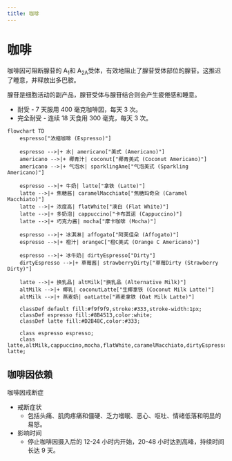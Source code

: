 ```yaml
---
title: 咖啡
---
```


# 咖啡

咖啡因可阻断腺苷的 A<sub>1</sub>和 A<sub>2A</sub>受体，有效地阻止了腺苷受体部位的腺苷。这推迟了睡意，并释放出多巴胺。

腺苷是细胞活动的副产品，腺苷受体与腺苷结合则会产生疲倦感和睡意。

- 耐受 - 7 天服用 400 毫克咖啡因，每天 3 次。
- 完全耐受 - 连续 18 天食用 300 毫克，每天 3 次。

```mermaid
flowchart TD
    espresso["浓缩咖啡 (Espresso)"]

    espresso -->|+ 水| americano["美式 (Americano)"]
    americano -->|+ 椰青汁| coconut["椰青美式 (Coconut Americano)"]
    americano -->|+ 气泡水| sparklingAme["气泡美式 (Sparkling Americano)"]

    espresso -->|+ 牛奶| latte["拿铁 (Latte)"]
    latte -->|+ 焦糖酱| caramelMacchiato["焦糖玛奇朵 (Caramel Macchiato)"]
    latte -->|+ 浓度高| flatWhite["澳白 (Flat White)"]
    latte -->|+ 多奶泡| cappuccino["卡布其诺 (Cappuccino)"]
    latte -->|+ 巧克力酱| mocha["摩卡咖啡 (Mocha)"]

    espresso -->|+ 冰淇淋| affogato["阿芙佳朵 (Affogato)"]
    espresso -->|+ 橙汁| orangeC["橙C美式 (Orange C Americano)"]

    espresso -->|+ 冰牛奶| dirtyEspresso["Dirty"]
    dirtyEspresso -->|+ 草莓酱| strawberryDirty["草莓Dirty (Strawberry Dirty)"]

    latte -->|+ 换乳品| altMilk["换乳品 (Alternative Milk)"]
    altMilk -->|+ 椰乳| coconutLatte["生椰拿铁 (Coconut Milk Latte)"]
    altMilk -->|+ 燕麦奶| oatLatte["燕麦拿铁 (Oat Milk Latte)"]

    classDef default fill:#f9f9f9,stroke:#333,stroke-width:1px;
    classDef espresso fill:#8B4513,color:white;
    classDef latte fill:#D2B48C,color:#333;

    class espresso espresso;
    class latte,altMilk,cappuccino,mocha,flatWhite,caramelMacchiato,dirtyEspresso,strawberryDirty,coconutLatte,oatLatte latte;
```

## 咖啡因依赖

咖啡因戒断症

- 戒断症状
  - 包括头痛、肌肉疼痛和僵硬、乏力嗜眠、恶心、呕吐、情绪低落和明显的易怒。
- 影响时间
  - 停止咖啡因摄入后的 12-24 小时内开始，20-48 小时达到高峰，持续时间长达 9 天。
